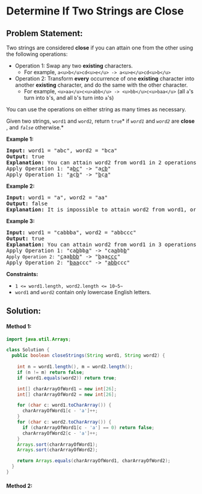 # Determine If Two Strings are Close

## Problem Statement:

Two strings are considered **close** if you can attain one from the other using the following operations:

* Operation 1: Swap any two **existing** characters.
  * For example, `a<u>b</u>cd<u>e</u> -> a<u>e</u>cd<u>b</u>`
* Operation 2: Transform **every** occurrence of one **existing** character into another **existing** character, and do the same with the other character.
  * For example, `<u>aa</u>c<u>abb</u> -> <u>bb</u>c<u>baa</u>` (all `a`'s turn into `b`'s, and all `b`'s turn into `a`'s)

You can use the operations on either string as many times as necessary.

Given two strings, `word1` and `word2`, return `true`* if *`word1`* and *`word2`* are  **close** , and *`false`* otherwise.*

**Example 1:**

<pre><strong>Input:</strong> word1 = "abc", word2 = "bca"
<strong>Output:</strong> true
<strong>Explanation:</strong> You can attain word2 from word1 in 2 operations.
Apply Operation 1: "a<u>bc</u>" -> "a<u>cb</u>"
Apply Operation 1: "<u>a</u>c<u>b</u>" -> "<u>b</u>c<u>a</u>"
</pre>

**Example 2:**

<pre><strong>Input:</strong> word1 = "a", word2 = "aa"
<strong>Output:</strong> false
<strong>Explanation: </strong>It is impossible to attain word2 from word1, or vice versa, in any number of operations.
</pre>

**Example 3:**

<pre><strong>Input:</strong> word1 = "cabbba", word2 = "abbccc"
<strong>Output:</strong> true
<strong>Explanation:</strong> You can attain word2 from word1 in 3 operations.
Apply Operation 1: "ca<u>b</u>bb<u>a</u>" -> "ca<u>a</u>bb<u>b</u>"
<code>Apply Operation 2: "</code><u>c</u>aa<u>bbb</u>" -> "<u>b</u>aa<u>ccc</u>"
Apply Operation 2: "<u>baa</u>ccc" -> "<u>abb</u>ccc"
</pre>

**Constraints:**

* `1 <= word1.length, word2.length <= 10~5~`
* `word1` and `word2` contain only lowercase English letters.


## Solution:

#### Method 1:

```java
import java.util.Arrays;

class Solution {
  public boolean closeStrings(String word1, String word2) {
  
    int n = word1.length(), m = word2.length();
    if (n != m) return false;
    if (word1.equals(word2)) return true;

    int[] charArrayOfWord1 = new int[26];
    int[] charArrayOfWord2 = new int[26];

    for (char c: word1.toCharArray()) {
      charArrayOfWord1[c - 'a']++;
    }
    for (char c: word2.toCharArray()) {
      if (charArrayOfWord1[c - 'a'] == 0) return false;
      charArrayOfWord2[c - 'a']++;
    }
    Arrays.sort(charArrayOfWord1);
    Arrays.sort(charArrayOfWord2);

    return Arrays.equals(charArrayOfWord1, charArrayOfWord2);
  }
}
```


#### Method 2:

```java

```
